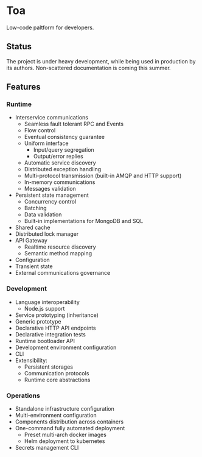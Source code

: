 # Toa

Low-code paltform for developers.

## Status

The project is under heavy development, while being used in production by its authors.
Non-scattered documentation is coming this summer.

## Features

### Runtime

- Interservice communications
    - Seamless fault tolerant RPC and Events
    - Flow control
    - Eventual consistency guarantee
    - Uniform interface
        - Input/query segregation
        - Output/error replies
    - Automatic service discovery
    - Distributed exception handling
    - Multi-protocol transmission (built-in AMQP and HTTP support)
    - In-memory communications
    - Messages validation
- Persistent state management
    - Concurrency control
    - Batching
    - Data validation
    - Built-in implementations for MongoDB and SQL
- Shared cache
- Distributed lock manager
- API Gateway
    - Realtime resource discovery
    - Semantic method mapping
- Configuration
- Transient state
- External communications governance

### Development

- Language interoperability
    - Node.js support
- Service prototyping (inheritance)
- Generic prototype
- Declarative HTTP API endpoints
- Declarative integration tests
- Runtime bootloader API
- Development environment configuration
- CLI
- Extensibility:
    - Persistent storages
    - Communication protocols
    - Runtime core abstractions

### Operations

- Standalone infrastructure configuration
- Multi-environment configuration
- Components distribution across containers
- One-command fully automated deployment
    - Preset multi-arch docker images
    - Helm deployment to kubernetes
- Secrets management CLI
